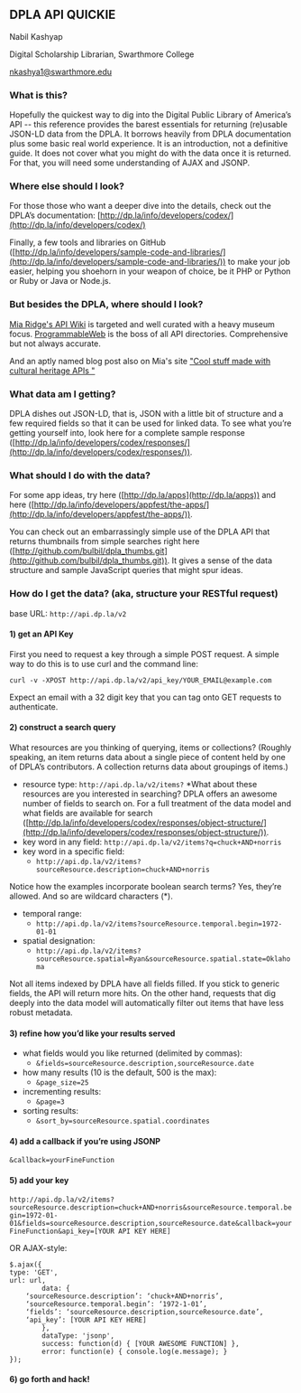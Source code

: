 ## DPLA API QUICKIE

Nabil Kashyap

Digital Scholarship Librarian, Swarthmore College

nkashya1@swarthmore.edu

### What is this?

Hopefully the quickest way to dig into the Digital Public Library of America’s API -- this reference provides the barest essentials for returning (re)usable JSON-LD data from the DPLA. It borrows heavily from DPLA documentation plus some basic real world experience. It is an introduction, not a definitive guide. It does not cover what you might do with the data once it is returned. For that, you will need some understanding of AJAX and JSONP. 

### Where else should I look?

For those those who want a deeper dive into the details, check out the DPLA’s documentation: [http://dp.la/info/developers/codex/](http://dp.la/info/developers/codex/)

Finally, a few tools and libraries on GitHub ([http://dp.la/info/developers/sample-code-and-libraries/](http://dp.la/info/developers/sample-code-and-libraries/)) to make your job easier, helping you shoehorn in your weapon of choice, be it PHP or Python or Ruby or Java or Node.js.

### But besides the DPLA, where should I look?

[Mia Ridge's API Wiki](http://museum-api.pbworks.com/w/page/21933420/Museum%C2%A0APIs) is targeted and well curated with a heavy museum focus.
[ProgrammableWeb](http://www.programmableweb.com/) is the boss of all API directories. Comprehensive but not always accurate.

And an aptly named blog post also on Mia's site ["Cool stuff made with cultural heritage APIs "](http://museum-api.pbworks.com/w/page/21933412/Cool%20stuff%20made%20with%20cultural%20heritage%20APIs)

### What data am I getting?

DPLA dishes out JSON-LD, that is, JSON with a little bit of structure and a few required fields so that it can be used for linked data. To see what you’re getting yourself into, look here for a complete sample response ([http://dp.la/info/developers/codex/responses/](http://dp.la/info/developers/codex/responses/)).

### What should I do with the data?

For some app ideas, try here ([http://dp.la/apps](http://dp.la/apps)) and here ([http://dp.la/info/developers/appfest/the-apps/](http://dp.la/info/developers/appfest/the-apps/)). 

You can check out an embarrassingly simple use of the DPLA API that returns thumbnails from simple searches right here ([http://github.com/bulbil/dpla_thumbs.git](http://github.com/bulbil/dpla_thumbs.git)). It gives a sense of the data structure and sample JavaScript queries that might spur ideas.

### How do I get the data? (aka, structure your RESTful request)

base URL: `http://api.dp.la/v2`

#### 1) get an API Key

First you need to request a key through a simple POST request. A simple way to do this is to use curl and the command line:

`curl -v -XPOST http://api.dp.la/v2/api_key/YOUR_EMAIL@example.com`

Expect an email with a 32 digit key that you can tag onto GET requests to authenticate.

#### 2) construct a search query

What resources are you thinking of querying, items or collections? (Roughly speaking, an item returns data about a single piece of content held by one of DPLA’s contributors. A collection returns data about groupings of items.)

* resource type: `http://api.dp.la/v2/items?` 
  *What about these resources are you interested in searching? DPLA offers an awesome number of fields to search on. For a full treatment of the data model and what fields are available for search ([http://dp.la/info/developers/codex/responses/object-structure/](http://dp.la/info/developers/codex/responses/object-structure/)).
* key word in any field: `http://api.dp.la/v2/items?q=chuck+AND+norris`
* key word in a specific field: 
  * `http://api.dp.la/v2/items?sourceResource.description=chuck+AND+norris`

Notice how the examples incorporate boolean search terms? Yes, they’re allowed. And so are wildcard characters (*).
* temporal range: 
  * `http://api.dp.la/v2/items?sourceResource.temporal.begin=1972-01-01`
* spatial designation:
  * `http://api.dp.la/v2/items?sourceResource.spatial=Ryan&sourceResource.spatial.state=Oklahoma`

Not all items indexed by DPLA have all fields filled. If you stick to generic fields, the API will return more hits. On the other hand, requests that dig deeply into the data model will automatically filter out items that have less robust metadata.

#### 3) refine how you’d like your results served

* what fields would you like returned (delimited by commas):
  * `&fields=sourceResource.description,sourceResource.date`
* how many results (10 is the default, 500 is the max):
  * `&page_size=25`
* incrementing results:
  * `&page=3`
* sorting results:
  * `&sort_by=sourceResource.spatial.coordinates`

#### 4) add a callback if you’re using JSONP

`&callback=yourFineFunction`

#### 5) add your key

`http://api.dp.la/v2/items?sourceResource.description=chuck+AND+norris&sourceResource.temporal.begin=1972-01-01&fields=sourceResource.description,sourceResource.date&callback=yourFineFunction&api_key=[YOUR API KEY HERE]`

OR AJAX-style:
```
$.ajax({
type: 'GET',
url: url,
        data: {
	‘sourceResource.description’: ‘chuck+AND+norris’,
	‘sourceResource.temporal.begin’: ‘1972-1-01’,
	‘fields’: ‘sourceResource.description,sourceResource.date’,
	‘api_key’: [YOUR API KEY HERE]	
        },	
        dataType: 'jsonp',
        success: function(d) { [YOUR AWESOME FUNCTION] },
        error: function(e) { console.log(e.message); }
});
```
#### 6) go forth and hack!
